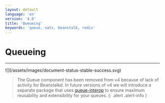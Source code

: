 ```yaml
---
layout: default
language: 'en'
version: '4.0'
title: 'Queueing'
keywords: 'queue, nats, beanstalk, redis'
---
```

# Queueing
<hr/>
![](/assets/images/document-status-stable-success.svg)

> The Queue component has been removed from v4 because of lack of activity for Beanstalkd. In future versions of v4 we will introduce a separate package that uses [queue-interop](https://github.com/queue-interop) to ensure maximum reusability and extensibility for your queues.
{: .alert .alert-info }